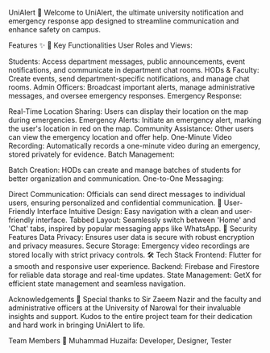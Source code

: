 UniAlert 📢
Welcome to UniAlert, the ultimate university notification and emergency response app designed to streamline communication and enhance safety on campus.

Features ✨
🚀 Key Functionalities
User Roles and Views:

Students: Access department messages, public announcements, event notifications, and communicate in department chat rooms.
HODs & Faculty: Create events, send department-specific notifications, and manage chat rooms.
Admin Officers: Broadcast important alerts, manage administrative messages, and oversee emergency responses.
Emergency Response:

Real-Time Location Sharing: Users can display their location on the map during emergencies.
Emergency Alerts: Initiate an emergency alert, marking the user's location in red on the map.
Community Assistance: Other users can view the emergency location and offer help.
One-Minute Video Recording: Automatically records a one-minute video during an emergency, stored privately for evidence.
Batch Management:

Batch Creation: HODs can create and manage batches of students for better organization and communication.
One-to-One Messaging:

Direct Communication: Officials can send direct messages to individual users, ensuring personalized and confidential communication.
📱 User-Friendly Interface
Intuitive Design: Easy navigation with a clean and user-friendly interface.
Tabbed Layout: Seamlessly switch between 'Home' and 'Chat' tabs, inspired by popular messaging apps like WhatsApp.
🔐 Security Features
Data Privacy: Ensures user data is secure with robust encryption and privacy measures.
Secure Storage: Emergency video recordings are stored locally with strict privacy controls.
🛠️ Tech Stack
Frontend: Flutter for a smooth and responsive user experience.
Backend: Firebase and Firestore for reliable data storage and real-time updates.
State Management: GetX for efficient state management and seamless navigation.

Acknowledgements 🙏
Special thanks to Sir Zaeem Nazir and the faculty and administrative officers at the University of Narowal for their invaluable insights and support. Kudos to the entire project team for their dedication and hard work in bringing UniAlert to life.

Team Members 👥
Muhammad Huzaifa: Developer, Designer, Tester
